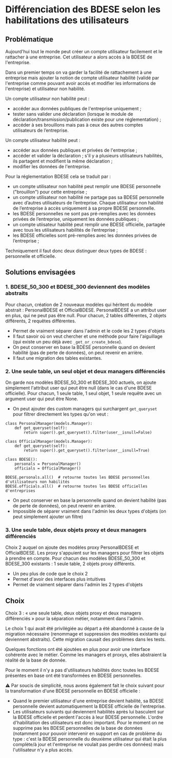 # Différenciation des BDESE selon les habilitations des utilisateurs

## Problématique

Aujourd'hui tout le monde peut créer un compte utilisateur facilement et le rattacher à une entreprise. Cet utilisateur a alors accès à la BDESE de l'entreprise.

Dans un premier temps on va garder la facilité de rattachement à une entreprise mais ajouter la notion de compte utilisateur habilité (validé par l'entreprise comme pouvant avoir accès et modifier les informations de l'entreprise) et utilisateur non habilité.

Un compte utilisateur non habilité peut :
 - accéder aux données publiques de l'entreprise uniquement ;
 - tester sans valider une déclaration (lorsque le module de déclaration/transmission/publication existe pour une réglementation) ;
 - accéder à ses brouillons mais pas à ceux des autres comptes utilisateurs de l’entreprise.

Un compte utilisateur habilité peut :
 - accéder aux données publiques et privées de l'entreprise ;
 - accéder et valider la déclaration ; s'il y a plusieurs utilisateurs habilités, ils partagent et modifient la même déclaration ;
 - modifier les données de l'entreprise.

Pour la réglementation BDESE cela se traduit par :

- un compte utilisateur non habilité peut remplir une BDESE personnelle ("brouillon") pour cette entreprise ;
- un compte utilisateur non habilité ne partage pas sa BDESE personnelle avec d’autres utilisateurs de l’entreprise. Chaque utilisateur non habilité de l’entreprise à accès uniquement à sa propre BDESE personnelle.
- les BDESE personnelles ne sont pas pré-remplies avec les données privées de l’entreprise, uniquement les données publiques ;
- un compte utiisateur habilité peut remplir une BDESE officielle, partagée avec tous les utilisateurs habilités de l’entreprise ;
- les BDESE officielles sont pré-remplies avec les données privées de l’entreprise ;

Techniquement il faut donc deux distinguer deux types de BDESE : personnelle et officielle.


## Solutions envisagées

### 1. BDESE_50_300 et BDESE_300 deviennent des modèles abstraits

Pour chacun, création de 2 nouveaux modèles qui héritent du modèle abstrait : PersonalBDESE et OfficialBDESE.
PersonalBDESE a un attribut user en plus, qui ne peut pas être null.
Pour chacun, 2 tables différentes, 2 objets différents, 2 requêtes différentes.

- Permet de vraiment séparer dans l'admin et le code les 2 types d'objets
- Il faut savoir où on veut chercher et une méthode pour faire l'aiguillage (qui existe un peu déjà avec `_get_or_create_bdese`).
- On peut conserver en base la BDESE personnelle quand on devient habilité (pas de perte de données), on peut revenir en arrière.
- Il faut une migration des tables existantes.

### 2. Une seule table, un seul objet et deux managers différenciés

On garde nos modèles BDESE_50_300 et BDESE_300 actuels, on ajoute simplement l'attribut user qui peut être null (dans le cas d'une BDESE officielle).
Pour chacun, 1 seule table, 1 seul objet, 1 seule requête avec un argument user qui peut être None.

- On peut ajouter des custom managers qui surchargent `get_queryset` pour filtrer directement les types qu'on veut :
```
class PersonalManager(models.Manager):
    def get_queryset(self):
        return super().get_queryset().filter(user__isnull=False)

class OfficialManager(models.Manager):
    def get_queryset(self):
        return super().get_queryset().filter(user__isnull=True)

class BDESE():
    personals = PersonalManager()
    officials = OfficialManager()

BDESE.personals.all()  # retourne toutes les BDESE personnelles d'utilisateurs non habilités
BDESE.officials.all()  # retourne toutes les BDESE officielles d'entreprises
```
- On peut conserver en base la personnelle quand on devient habilité (pas de perte de données), on peut revenir en arrière.
- Impossible de séparer vraiment dans l'admin les deux types d'objets (on peut simplement ajouter un filtre)

### 3. Une seule table, deux objets proxy et deux managers différenciés

Choix 2 auquel on ajoute des modèles proxy PersonalBDESE et OfficialBDESE. Les proxy s'appuient sur les managers pour filtrer les objets à prendre en compte.
Pour chacun des modèles BDESE_50_300 et BDESE_300 existants : 1 seule table, 2 objets proxy différents.

- Un peu plus de code que le choix 2
- Permet d'avoir des interfaces plus intuitives
- Permet de vraiment séparer dans l'admin les 2 types d'objets


## Choix

Choix 3 : « une seule table, deux objets proxy et deux managers différenciés » pour la séparation métier, notamment dans l'admin.

Le choix 1 qui avait été privilégiée au départ a été abandonné à cause de la migration nécessaire (renommage et suppression des modèles existants qui deviennent abstraits). Cette migration causait des problèmes dans les tests.

Quelques fonctions ont été ajoutées en plus pour avoir une interface cohérente avec le métier. Comme les managers et proxys, elles abstraient la réalité de la base de donnée.

Pour le moment il n'y a pas d'utilisateurs habilités donc toutes les BDESE présentes en base ont été transformées en BDESE personnelles.

⚠️ Par soucis de simplicité, nous avons également fait le choix suivant pour la transformation d'une BDESE personnelle en BDESE officielle :
- Quand le premier utilisateur d'une entreprise devient habilité, sa BDESE personnelle devient automatiquement la BDESE officielle de l'entreprise.
- Les utilisateurs suivants qui deviennent habilités après lui basculent sur la BDESE officielle et perdent l'accès à leur BDESE personnelle. L'ordre d'habilitation des utilisateurs est donc important. Pour le moment on ne supprime pas les BDESE personnelles de la base de données (notamment pour pouvoir intervenir en support en cas de problème du type : c'est la BDESE personnelle du deuxième utilisateur qui était la plus complète/à jour et l'entreprise ne voulait pas perdre ces données) mais l'utilisateur n'y a plus accès.
